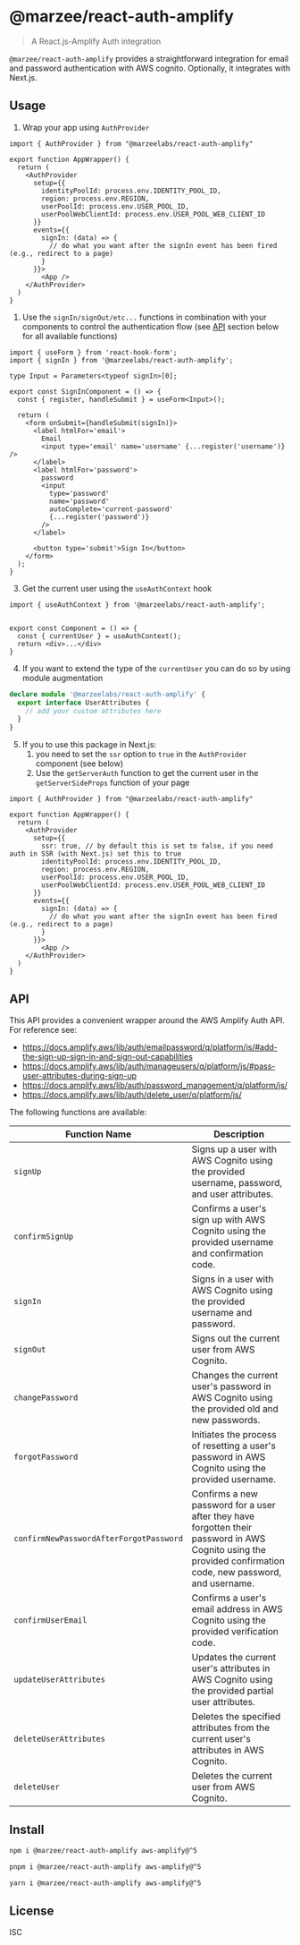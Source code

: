 # @marzee/react-auth-amplify

> A React.js-Amplify Auth integration

`@marzee/react-auth-amplify` provides a straightforward integration for email and password authentication with AWS cognito. Optionally, it integrates with Next.js.

## Usage

1. Wrap your app using `AuthProvider`
  
```tsx
import { AuthProvider } from "@marzeelabs/react-auth-amplify"

export function AppWrapper() {
  return (
    <AuthProvider
      setup={{
        identityPoolId: process.env.IDENTITY_POOL_ID,
        region: process.env.REGION,
        userPoolId: process.env.USER_POOL_ID,
        userPoolWebClientId: process.env.USER_POOL_WEB_CLIENT_ID
      }}
      events={{
        signIn: (data) => {
          // do what you want after the signIn event has been fired (e.g., redirect to a page)
        }
      }}>
        <App />
    </AuthProvider>
  )
}
```

1. Use the `signIn/signOut/etc...` functions in combination with your components to control the authentication flow (see [API](#api) section below for all available functions)

```tsx
import { useForm } from 'react-hook-form';
import { signIn } from '@marzeelabs/react-auth-amplify';

type Input = Parameters<typeof signIn>[0];

export const SignInComponent = () => {
  const { register, handleSubmit } = useForm<Input>();

  return (
    <form onSubmit={handleSubmit(signIn)}>
      <label htmlFor='email'>
        Email
        <input type='email' name='username' {...register('username')} />
      </label>
      <label htmlFor='password'>
        password
        <input
          type='password'
          name='password'
          autoComplete='current-password'
          {...register('password')}
        />
      </label>

      <button type='submit'>Sign In</button>
    </form>
  );
}
```

3. Get the current user using the `useAuthContext` hook

```tsx
import { useAuthContext } from '@marzeelabs/react-auth-amplify';


export const Component = () => {
  const { currentUser } = useAuthContext();
  return <div>...</div>
}

```

4. If you want to extend the type of the `currentUser` you can do so by using module augmentation

```ts
declare module '@marzeelabs/react-auth-amplify' {
  export interface UserAttributes {
    // add your custom attributes here
  }
}
```

5. If you to use this package in Next.js:
   1. you need to set the `ssr` option to `true` in the `AuthProvider` component (see below)
   2. Use the `getServerAuth` function to get the current user in the `getServerSideProps` function of your page

```tsx
import { AuthProvider } from "@marzeelabs/react-auth-amplify"

export function AppWrapper() {
  return (
    <AuthProvider
      setup={{
        ssr: true, // by default this is set to false, if you need auth in SSR (with Next.js) set this to true
        identityPoolId: process.env.IDENTITY_POOL_ID,
        region: process.env.REGION,
        userPoolId: process.env.USER_POOL_ID,
        userPoolWebClientId: process.env.USER_POOL_WEB_CLIENT_ID
      }}
      events={{
        signIn: (data) => {
          // do what you want after the signIn event has been fired (e.g., redirect to a page)
        }
      }}>
        <App />
    </AuthProvider>
  )
}
```

## API

This API provides a convenient wrapper around the AWS Amplify Auth API.
For reference see:

- <https://docs.amplify.aws/lib/auth/emailpassword/q/platform/js/#add-the-sign-up-sign-in-and-sign-out-capabilities>
- <https://docs.amplify.aws/lib/auth/manageusers/q/platform/js/#pass-user-attributes-during-sign-up>
- <https://docs.amplify.aws/lib/auth/password_management/q/platform/js/>
- <https://docs.amplify.aws/lib/auth/delete_user/q/platform/js/>

The following functions are available:

| Function Name | Description |
| --- | --- |
| `signUp` | Signs up a user with AWS Cognito using the provided username, password, and user attributes. |
| `confirmSignUp` | Confirms a user's sign up with AWS Cognito using the provided username and confirmation code. |
| `signIn` | Signs in a user with AWS Cognito using the provided username and password. |
| `signOut` | Signs out the current user from AWS Cognito. |
| `changePassword` | Changes the current user's password in AWS Cognito using the provided old and new passwords. |
| `forgotPassword` | Initiates the process of resetting a user's password in AWS Cognito using the provided username. |
| `confirmNewPasswordAfterForgotPassword` | Confirms a new password for a user after they have forgotten their password in AWS Cognito using the provided confirmation code, new password, and username. |
| `confirmUserEmail` | Confirms a user's email address in AWS Cognito using the provided verification code. |
| `updateUserAttributes` | Updates the current user's attributes in AWS Cognito using the provided partial user attributes. |
| `deleteUserAttributes` | Deletes the specified attributes from the current user's attributes in AWS Cognito. |
| `deleteUser` | Deletes the current user from AWS Cognito. |

## Install

```sh
npm i @marzee/react-auth-amplify aws-amplify@^5
```

```sh
pnpm i @marzee/react-auth-amplify aws-amplify@^5
```

```sh
yarn i @marzee/react-auth-amplify aws-amplify@^5
```

## License

ISC
